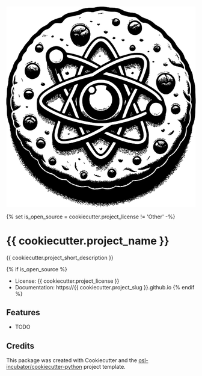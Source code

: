 ![LOGO](/images/logo.png)

{% set is_open_source = cookiecutter.project_license != 'Other' -%}
# {{ cookiecutter.project_name }}

{{ cookiecutter.project_short_description }}

{% if is_open_source %}
* License: {{ cookiecutter.project_license }}
* Documentation: https://{{ cookiecutter.project_slug }}.github.io
{% endif %}

## Features

* TODO

## Credits

This package was created with Cookiecutter and the
[osl-incubator/cookiecutter-python](https://github.com/osl-incubator/cookiecutter-python)
project template.
